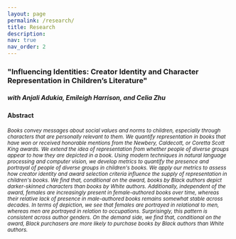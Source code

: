 ```yaml
---
layout: page
permalink: /research/
title: Research
description:
nav: true
nav_order: 2
---
```


<!-- _pages/publications.md -->

<!-- Bibsearch Feature -->


### "Influencing Identities: Creator Identity and Character Representation in Children’s Literature"

##### with Anjali Adukia, Emileigh Harrison, and Celia Zhu

#### <strong>Abstract </strong>

<small><em> Books convey messages about social values and norms to children, especially through characters that are personally relevant to them. We quantify representation in books that have won or received honorable mentions from the Newbery, Caldecott, or Coretta Scott King awards. We extend the idea of representation from whether people of diverse groups appear to how they are depicted in a book. Using modern techniques in natural language processing and computer vision, we develop metrics to quantify the presence and portrayal of people of diverse groups in children's books. We apply our metrics to assess how creator identity and award selection criteria influence the supply of representation in children's books. We find that, conditional on the award, books by Black authors depict darker-skinned characters than books by White authors. Additionally, independent of the award, females are increasingly present in female-authored books over time, whereas their relative lack of presence in male-authored books remains somewhat stable across decades. In terms of depiction, we see that females are portrayed in relational to men, whereas men are portrayed in relation to occupations. Surprisingly, this pattern is consistent across author genders. On the demand side, we find that, conditional on the award, Black purchasers are more likely to purchase books by Black authors than White authors.  </em></small>
<div class="Publications">



</div>
